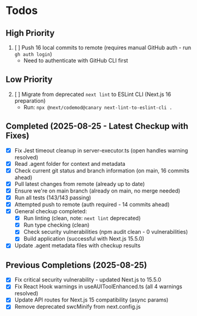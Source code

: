 # Todos

## High Priority
1. [ ] Push 16 local commits to remote (requires manual GitHub auth - run `gh auth login`)
   - Need to authenticate with GitHub CLI first

## Low Priority
2. [ ] Migrate from deprecated `next lint` to ESLint CLI (Next.js 16 preparation)
   - Run: `npx @next/codemod@canary next-lint-to-eslint-cli .`

## Completed (2025-08-25 - Latest Checkup with Fixes)
- [x] Fix Jest timeout cleanup in server-executor.ts (open handles warning resolved)
- [x] Read .agent folder for context and metadata
- [x] Check current git status and branch information (on main, 16 commits ahead)
- [x] Pull latest changes from remote (already up to date)
- [x] Ensure we're on main branch (already on main, no merge needed)
- [x] Run all tests (143/143 passing)
- [x] Attempted push to remote (auth required - 14 commits ahead)
- [x] General checkup completed:
  - [x] Run linting (clean, note: `next lint` deprecated)
  - [x] Run type checking (clean)
  - [x] Check security vulnerabilities (npm audit clean - 0 vulnerabilities)
  - [x] Build application (successful with Next.js 15.5.0)
- [x] Update .agent metadata files with checkup results

## Previous Completions (2025-08-25)
- [x] Fix critical security vulnerability - updated Next.js to 15.5.0
- [x] Fix React Hook warnings in useAUIToolEnhanced.ts (all 4 warnings resolved)
- [x] Update API routes for Next.js 15 compatibility (async params)
- [x] Remove deprecated swcMinify from next.config.js